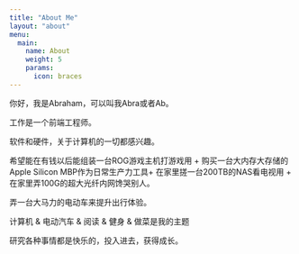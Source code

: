```yaml
---
title: "About Me"
layout: "about"
menu:
  main:
    name: About
    weight: 5
    params:
      icon: braces
---
```


你好，我是Abraham，可以叫我Abra或者Ab。

工作是一个前端工程师。

软件和硬件，关于计算机的一切都感兴趣。

希望能在有钱以后能组装一台ROG游戏主机打游戏用 + 购买一台大内存大存储的Apple Silicon MBP作为日常生产力工具+ 在家里搓一台200TB的NAS看电视用 + 在家里弄100G的超大光纤内网馋哭别人。

弄一台大马力的电动车来提升出行体验。

计算机 & 电动汽车 & 阅读 & 健身 & 做菜是我的主题

研究各种事情都是快乐的，投入进去，获得成长。
